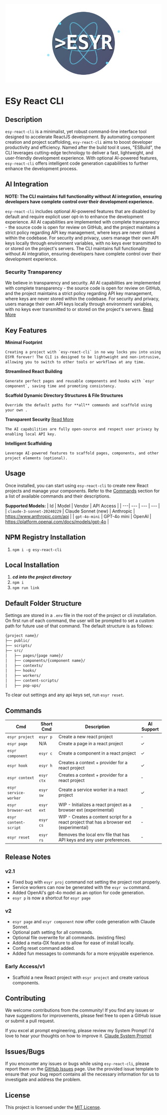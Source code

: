 <!-- Render ESYR logo -->
![ESy React CLI Logo](./.documentation/esyr-logo.svg)

# ESy React CLI
## Description
`esy-react-cli` is a minimalist, yet robust command-line interface tool designed to accelerate ReactJS development. By automating component creation and project scaffolding, `esy-react-cli` aims to boost developer productivity and efficiency. Named after the build tool it uses, "ESBuild", the CLI leverages cutting-edge technology to deliver a fast, lightweight, and user-friendly development experience. With optional AI-powered features, `esy-react-cli` offers intelligent code generation capabilities to further enhance the development process.

## AI Integration

**NOTE: The CLI maintains full functionality without AI integration, ensuring developers have complete control over their development experience.**

`esy-react-cli` includes optional AI-powered features that are disabled by default and require explicit user opt-in to enhance the development experience. All AI capabilities are implemented with complete transparency - the source code is open for review on GitHub, and the project maintains a strict policy regarding API key management, where keys are never stored within the codebase. For security and privacy, users manage their own API keys locally through environment variables, with no keys ever transmitted to or stored on the project's servers. The CLI maintains full functionality without AI integration, ensuring developers have complete control over their development experience.

### Security Transparency
We believe in transparency and security. All AI capabilities are implemented with complete transparency - the source code is open for review on GitHub, and the project maintains a strict policy regarding API key management, where keys are never stored within the codebase. For security and privacy, users manage their own API keys locally through environment variables, with no keys ever transmitted to or stored on the project's servers. [Read More](https://github.com/tmburt04/esy-react/blob/main/.github/SECURITY.md)


## Key Features
**Minimal Footprint**       
```
Creating a project with `esy-react-cli` in no way locks you into using ESYR forever! The CLI is designed to be lightweight and non-intrusive, allowing you to switch to other tools or workflows at any time.
```
**Streamlined React Building**      
```
Generate perfect pages and reusable components and hooks with `esyr component`, saving time and promoting consistency.
```
**Scaffold Dynamic Directory Structures & File Structures**     
```
Override the default paths for **all** commands and scaffold using your own .
```
**Transparent Security** 
[Read More](https://github.com/tmburt04/esy-react/blob/main/.github/SECURITY.md)     
```
The AI capabilities are fully open-source and respect user privacy by enabling local API key.
```
**Intelligent Scaffolding**      
```     
Leverage AI-powered features to scaffold pages, components, and other project elements (optional).
```
## Usage
Once installed, you can start using `esy-react-cli` to create new React projects and manage your components. Refer to the [Commands](#commands) section for a list of available commands and their descriptions.

**Supported Models:**
| Id | Model | Vendor | API Access |
| ---| --- | --- | --- |
| `claude-3-sonnet-20240229` | Claude Sonnet (new) | Anthropic | https://www.anthropic.com/api |
| `gpt-4o-mini` | GPT-4o mini | OpenAI | https://platform.openai.com/docs/models/gpt-4o |

## NPM Registry Installation
1. `npm i -g esy-react-cli`

## Local Installation
1. ___cd into the project directory___
2. `npm i`
3. `npm run link`

## Default Folder Structure
Settings are stored in a `.env` file in the root of the project or cli installation. On first run of each command, the user will be prompted to set a custom path for future use of that command. The default structure is as follows:
```
{project name}/
├── public/
├── scripts/
├── src/
│   ├── pages/{page name}/
│   ├── components/{component name}/
│   ├── contexts/
│   ├── hooks/
│   ├── workers/
│   ├── content-scripts/
│   ├── pop-ups/
```

To clear out settings and any api keys set, run `esyr reset`.

## Commands
| Cmd | Short Cmd | Description | AI Support |
| --- | --- | --- | --- |
| `esyr project` | `esyr p` | Create a new react project | - |
| `esyr page` | N/A | Create a page in a react project | ✓ |
| `esyr component` | `esyr c` | Create a component in a react project | ✓ |
| `esyr hook` | `esyr h` | Creates a context + provider for a react project | ✓ |
| `esyr context` | `esyr ctx` | Creates a context + provider for a react project | - |
| `esyr service-worker` | `esyr sw` | Create a service worker in a react project | ✓ |
| `esyr browser-ext` | `esyr ext` | WIP - Initializes a react project as a browser ext (experimental) | - |
| `esyr content-script` | `esyr cs` | WIP - Creates a content script for a react project that has a browser ext (experimental) | - |
| `esyr reset` | `esyr rs` | Removes the local env file that has API keys and any user preferences. | - |

## Release Notes
### **v2.1**
- Fixed bug with `esyr proj` command not setting the project root properly.
- Service workers can now be generated with the `esyr sw` command.
- Added OpenAI's gpt-4o model as an option for code generation.
- `esyr p` is now a shortcut for `esyr page`

### **v2**
- `esyr page` and `esyr component` now offer code generation with Claude Sonnet.
- Optional path setting for all commands.
- Optional file overwrite for all commands. (existing files)
- Added a meta-DX feature to allow for ease of install locally.
- Config reset command added.
- Added fun messages to commands for a more enjoyable experience.

### **Early Access/v1**
- Scaffold a new React project with `esyr project` and create various components.


## Contributing
We welcome contributions from the community! If you find any issues or have suggestions for improvements, please feel free to open a GitHub issue or submit a pull request.

If you excel at prompt engineering, please review my System Prompt! I'd love to hear your thoughts on how to improve it. [Claude System Prompt](https://github.com/tmburt04/esy-react/blob/main/src/providers/claude/claude.model.js)

## Issues/Bugs
If you encounter any issues or bugs while using `esy-react-cli`, please report them on the [GitHub Issues](https://github.com/tmburt04/esy-react/issues/new) page. Use the provided issue template to ensure that your bug report contains all the necessary information for us to investigate and address the problem.

## License
This project is licensed under the [MIT License](LICENSE).